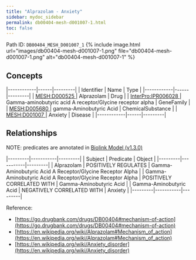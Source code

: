 ```yaml
---
title: "Alprazolam - Anxiety"
sidebar: mydoc_sidebar
permalink: db00404-mesh-d001007-1.html
toc: false 
---
```



Path ID: `DB00404_MESH_D001007_1`
{% include image.html url="images/db00404-mesh-d001007-1.png" file="db00404-mesh-d001007-1.png" alt="db00404-mesh-d001007-1" %}

## Concepts

|------------|------|---------|
| Identifier | Name | Type    |
|------------|------|---------|
| <a href="https://identifiers.org/MESH:D000525">MESH:D000525 </a> | Alprazolam | Drug |
| <a href="https://identifiers.org/InterPro:IPR006028">InterPro:IPR006028 </a> | Gamma-aminobutyric acid A receptor/Glycine receptor alpha | GeneFamily |
| <a href="https://identifiers.org/MESH:D005680">MESH:D005680 </a> | gamma-Aminobutyric Acid | ChemicalSubstance |
| <a href="https://identifiers.org/MESH:D001007">MESH:D001007 </a> | Anxiety | Disease |
|------------|------|---------|

## Relationships


NOTE: predicates are annotated in <a href="https://github.com/biolink/biolink-model/releases/tag/v1.3.0">Biolink Model (v1.3.0)</a>

|---------|-----------|---------|
| Subject | Predicate | Object  |
|---------|-----------|---------|
| Alprazolam | POSITIVELY REGULATES | Gamma-Aminobutyric Acid A Receptor/Glycine Receptor Alpha |
| Gamma-Aminobutyric Acid A Receptor/Glycine Receptor Alpha | POSITIVELY CORRELATED WITH | Gamma-Aminobutyric Acid |
| Gamma-Aminobutyric Acid | NEGATIVELY CORRELATED WITH | Anxiety |
|---------|-----------|---------|

Reference: 
  - [https://go.drugbank.com/drugs/DB00404#mechanism-of-action](https://go.drugbank.com/drugs/DB00404#mechanism-of-action)
  - [https://en.wikipedia.org/wiki/Alprazolam#Mechanism_of_action](https://en.wikipedia.org/wiki/Alprazolam#Mechanism_of_action)
  - [https://en.wikipedia.org/wiki/Anxiety_disorder](https://en.wikipedia.org/wiki/Anxiety_disorder)
